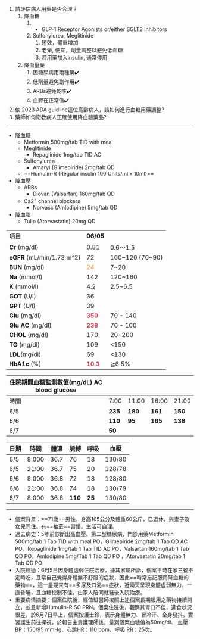 1. 請評估病人用藥是否合理？
	1. 降血糖
		1. + GLP-1 Receptor Agonists or/either SGLT2 Inhibitors
		2. Sulfonylurea, Meglitinide
			1. 短效，體重增加
			2. 老藥, 便宜，劑量調整以避免低血糖
			3. 若用藥加入insulin, 通常停用
	2. 降血壓藥
		1. 因糖尿病用兩種藥✔️
		2. 低劑量避免副作用✔️
		3. ARBs避免乾咳✔️
		4. 血鉀在正常值✔️
2. 依 2023 ADA guidline這位高齡病人，該如何進行血糖用藥調整?
3. 藥師如何衛教病人正確使用降血糖藥品?
---

- 降血糖
	- Metformin 500mg/tab TID with meal
	- Meglitinide
		- Repaglinide 1mg/tab TID AC
	- Sulfonylurea
		- Amaryl  (Glimepiride) 2mg/tab QD
	- ==Humulin-R (Regular insulin 100 Units/ml x 10ml)==
- 降血壓
	- ARBs
		- Diovan (Valsartan) 160mg/tab QD
	- Ca2<sup>+</sup> channel blockers
		- Norvasc (Amlodipine) 5mg/tab QD
- 降血脂
	- Tulip (Atorvastatin) 20mg QD


|                            |                                       |         |
| -------------------------- | ------------------------------------- | ------- |
| 項目                       | **06/05**                             |         |
| **Cr** (mg/dl)             | 0.81                                  |   0.6～1.5    |
| **eGFR** (mL/min/1.73 m^2) | 72                                    | 100~120 (70~90) |
| **BUN** (mg/dl)            | <font color="#f79646">24</font>       | 7~20    |
| **Na** (mmol/l)            | 142                                   |  120~160       |
| **K** (mmol/l)             | 4.2                                   | 2.5~6.5        |
| **GOT** (U/l)              | 36                                    |         |
| **GPT** (U/l)              | 39                                    |         |
| **Glu** (mg/dl)            | <font color="#d04255">**350**</font>  |  70 - 140       |
| **Glu AC** (mg/dl)         | <font color="#d04255">**238**</font>  |   70 - 100      |
| **CHOL** (mg/dl)           | 170                                   |  20-200        |
| **TG** (mg/dl)             | 109                                   |   <150      |
| **LDL**(mg/dl)             | 69                                    | <130        |
| **HbA1c** (%)              | <font color="#d04255">**10.3**</font> | ≧6.5%   |

| 住院期間血糖監測數值(mg/dL) AC blood glucose |         |         |         |         |
| ---------------------------------- | ------- | ------- | ------- | ------- |
| 時間                                 | 7:00    | 11:00   | 16:00   | 21:00   |
| 6/5                                | **235** | **180** | **161** | **150** |
| 6/6                                | **110** | **95**  | **165** | **138** |
| 6/7                                | **50**  |         |         |         |

| 日期  | 時間    | 體溫   | 脈搏      | 呼吸     | 血壓     |
| --- | ----- | ---- | ------- | ------ | ------ |
| 6/5 | 8:000 | 36.7 | 76      | 18     | 130/80 |
| 6/5 | 21:00 | 36.7 | 75      | 20     | 128/78 |
| 6/6 | 8:000 | 36.8 | 72      | 18     | 128/80 |
| 6/6 | 21:00 | 36.8 | 74      | 18     | 130/79 |
| 6/7 | 8:000 | 36.8 | **110** | **25** | 130/80 |

---
- 個案背景：==71歲==男性，身高165公分及體重60公斤，已退休，與妻子及女兒同住。有==抽菸==習慣。生活可自理。
- 過去病史：5年前診斷出高血壓、第二型糖尿病，門診用藥Metformin 500mg/tab 1 Tab TID with meal PO，Glimepiride 2mg/tab  1 Tab QD AC PO，Repaglinide 1mg/tab  1 Tab TID AC PO，Valsartan 160mg/tab 1 Tab  QD PO，Amlodipine 5mg/Tab 1 Tab  QD PO ，Atorvastatin 20mg/tab 1 Tab QD PO
- 入院經過：6月5日因身體虛弱住院治療，據其家屬所訴，個案平時在家三餐不定時吃，且常自己覺得身體無不舒服的症狀，因此==時常忘記服用降血糖的藥物==，這一星期來有==多尿及口渴==症狀，近兩天呈現身體虛弱無力，一直昏睡，且血糖控制不佳，由家人陪同就醫後入院治療。
- 重要病情摘要：個案住院後，經值班醫師按照上述個案長期服用之藥物接續開立，並且新增Humulin-R SC PRN。個案住院後，觀察其胃口不佳，進食狀況很差，於6月7日早上，個案按護士鈴，表示身體無力、冒冷汗、全身發抖。實習護生前往探視，於報告主責護理師後，量測個案血糖值為50mg/dl、 血壓 BP：150/95 mmHg、心跳HR：110 bpm、呼吸 RR：25次。
